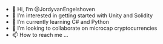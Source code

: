 - 👋 Hi, I’m @JordyvanEngelshoven
- 👀 I’m interested in getting started with Unity and Solidity
- 🌱 I’m currently learning C# and Python
- 💞️ I’m looking to collaborate on microcap cryptocurrencies
- 📫 How to reach me ...

<!---
JordyvanEngelshoven/JordyvanEngelshoven is a ✨ special ✨ repository because its `README.md` (this file) appears on your GitHub profile.
You can click the Preview link to take a look at your changes.
--->
